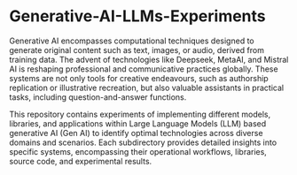 # Generative-AI-LLMs-Experiments

Generative AI encompasses computational techniques designed to generate original content such as text, images, or audio, derived from training data. The advent of technologies like Deepseek, MetaAI, and Mistral AI is reshaping professional and communicative practices globally. These systems are not only tools for creative endeavours, such as authorship replication or illustrative recreation, but also valuable assistants in practical tasks, including question-and-answer functions.

This repository contains experiments of implementing different models, libraries, and applications within Large Language Models (LLM) based generative AI (Gen AI) to identify optimal technologies across diverse domains and scenarios. Each subdirectory provides detailed insights into specific systems, encompassing their operational workflows, libraries, source code, and experimental results.

